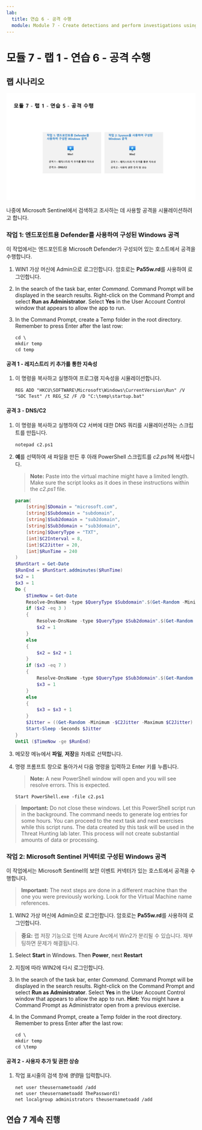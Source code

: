 ```yaml
---
lab:
  title: 연습 6 - 공격 수행
  module: Module 7 - Create detections and perform investigations using Microsoft Sentinel
---
```


# <a name="module-7---lab-1---exercise-6---conduct-attacks"></a>모듈 7 - 랩 1 - 연습 6 - 공격 수행

## <a name="lab-scenario"></a>랩 시나리오

![랩 개요입니다.](../Media/SC-200-Lab_Diagrams_Mod7_L1_Ex5.png)

나중에 Microsoft Sentinel에서 검색하고 조사하는 데 사용할 공격을 시뮬레이션하려고 합니다.


### <a name="task-1-attack-windows-configured-with-defender-for-endpoint"></a>작업 1: 엔드포인트용 Defender를 사용하여 구성된 Windows 공격

이 작업에서는 엔드포인트용 Microsoft Defender가 구성되어 있는 호스트에서 공격을 수행합니다.

1. WIN1 가상 머신에 Admin으로 로그인합니다. 암호로는 **Pa55w.rd**를 사용하여 로그인합니다.  

1. In the search of the task bar, enter <bpt id="p1">*</bpt>Command<ept id="p1">*</ept>. Command Prompt will be displayed in the search results. Right-click on the Command Prompt and select <bpt id="p1">**</bpt>Run as Administrator<ept id="p1">**</ept>. Select <bpt id="p1">**</bpt>Yes<ept id="p1">**</ept> in the User Account Control window that appears to allow the app to run.

1. In the Command Prompt, create a Temp folder in the root directory. Remember to press Enter after the last row:

    ```CommandPrompt
    cd \
    mkdir temp
    cd temp
    ```

#### <a name="attack-1---persistence-with-registry-key-add"></a>공격 1 - 레지스트리 키 추가를 통한 지속성

1. 이 명령을 복사하고 실행하여 프로그램 지속성을 시뮬레이션합니다.

    ```CommandPrompt
    REG ADD "HKCU\SOFTWARE\Microsoft\Windows\CurrentVersion\Run" /V "SOC Test" /t REG_SZ /F /D "C:\temp\startup.bat"
    ```

#### <a name="attack-3---dns--c2"></a>공격 3 - DNS/C2 

1. 이 명령을 복사하고 실행하여 C2 서버에 대한 DNS 쿼리를 시뮬레이션하는 스크립트를 만듭니다.

    ```CommandPrompt
    notepad c2.ps1
    ```

1. **예**를 선택하여 새 파일을 만든 후 아래 PowerShell 스크립트를 *c2.ps1*에 복사합니다.

    ><bpt id="p1">**</bpt>Note:<ept id="p1">**</ept> Paste into the virtual machine might have a limited length. Make sure the script looks as it does in these instructions within the <bpt id="p1">*</bpt>c2.ps1<ept id="p1">*</ept> file.

    ```PowerShell
    param(
        [string]$Domain = "microsoft.com",
        [string]$Subdomain = "subdomain",
        [string]$Sub2domain = "sub2domain",
        [string]$Sub3domain = "sub3domain",
        [string]$QueryType = "TXT",
        [int]$C2Interval = 8,
        [int]$C2Jitter = 20,
        [int]$RunTime = 240
    )
    $RunStart = Get-Date
    $RunEnd = $RunStart.addminutes($RunTime)
    $x2 = 1
    $x3 = 1 
    Do {
        $TimeNow = Get-Date
        Resolve-DnsName -type $QueryType $Subdomain".$(Get-Random -Minimum 1 -Maximum 999999)."$Domain -QuickTimeout
        if ($x2 -eq 3 )
        {
            Resolve-DnsName -type $QueryType $Sub2domain".$(Get-Random -Minimum 1 -Maximum 999999)."$Domain -QuickTimeout
            $x2 = 1
        }
        else
        {
            $x2 = $x2 + 1
        }    
        if ($x3 -eq 7 )
        {
            Resolve-DnsName -type $QueryType $Sub3domain".$(Get-Random -Minimum 1 -Maximum 999999)."$Domain -QuickTimeout
            $x3 = 1
        }
        else
        {
            $x3 = $x3 + 1
        }
        $Jitter = ((Get-Random -Minimum -$C2Jitter -Maximum $C2Jitter) / 100 + 1) +$C2Interval
        Start-Sleep -Seconds $Jitter
    }
    Until ($TimeNow -ge $RunEnd)
    ```

1. 메모장 메뉴에서 **파일**, **저장**을 차례로 선택합니다. 

1. 명령 프롬프트 창으로 돌아가서 다음 명령을 입력하고 Enter 키를 누릅니다. 

    ><bpt id="p1">**</bpt>Note:<ept id="p1">**</ept> A new PowerShell window will open and you will see resolve errors. This is expected.

    ```CommandPrompt
    Start PowerShell.exe -file c2.ps1
    ```

><bpt id="p1">**</bpt>Important:<ept id="p1">**</ept> Do not close these windows. Let this PowerShell script run in the background. The command needs to generate log entries for some hours. You can proceed to the next task and next exercises while this script runs. The data created by this task will be used in the Threat Hunting lab later. This process will not create substantial amounts of data or processing.


### <a name="task-2-attack-windows-configured-with-microsoft-sentinel-connector"></a>작업 2: Microsoft Sentinel 커넥터로 구성된 Windows 공격

이 작업에서는 Microsoft Sentinel의 보안 이벤트 커넥터가 있는 호스트에서 공격을 수행합니다.

><bpt id="p1">**</bpt>Important:<ept id="p1">**</ept> The next steps are done in a different machine than the one you were previously working. Look for the Virtual Machine name references.

1. WIN2 가상 머신에 Admin으로 로그인합니다. 암호로는 **Pa55w.rd**를 사용하여 로그인합니다.  

>**중요:** 랩 저장 기능으로 인해 Azure Arc에서 Win2가 분리될 수 있습니다.  재부팅하면 문제가 해결됩니다.  

1. Select <bpt id="p1">**</bpt>Start<ept id="p1">**</ept> in Windows. Then <bpt id="p1">**</bpt>Power<ept id="p1">**</ept>, next <bpt id="p2">**</bpt>Restart<ept id="p2">**</ept>
1. 지침에 따라 WIN2에 다시 로그인합니다.


1. In the search of the task bar, enter <bpt id="p1">*</bpt>Command<ept id="p1">*</ept>. Command Prompt will be displayed in the search results. Right-click on the Command Prompt and select <bpt id="p1">**</bpt>Run as Administrator<ept id="p1">**</ept>. Select <bpt id="p1">**</bpt>Yes<ept id="p1">**</ept> in the User Account Control window that appears to allow the app to run. <bpt id="p1">**</bpt>Hint:<ept id="p1">**</ept> You might have a Command Prompt as Administrator open from a previous exercise.

1. In the Command Prompt, create a Temp folder in the root directory. Remember to press Enter after the last row:

    ```CommandPrompt
    cd \
    mkdir temp
    cd \temp
    ```

#### <a name="attack-2---user-add-and-elevate-privilege"></a>공격 2 - 사용자 추가 및 권한 상승

1. 작업 표시줄의 검색 창에 *명령*을 입력합니다.

    ```CommandPrompt
    net user theusernametoadd /add
    net user theusernametoadd ThePassword1!
    net localgroup administrators theusernametoadd /add
    ```

## <a name="proceed-to-exercise-7"></a>연습 7 계속 진행
